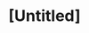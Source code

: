 ---
pid: CH284
title: "[Untitled]"
location_transcription: Dilowrk Plaza/visible
zipcode: 
outside_phl: 
neighborhood: 
age: '29'
age_range: 20-29
instagram: 
image_file_name: CH_284.jpg
proposal_transcription: A Lion and a human being intimate (not sexual) showing string
  relationships between humans and wild animals.
topic: Animals,Unity
topic_summary: 0, 0
type: Other No Form
keywords_other: 
credit: Amjad
image_labels: 
twitter: 
facebook: 
permalink: "/monuments/ch284/"
layout: item-page
---